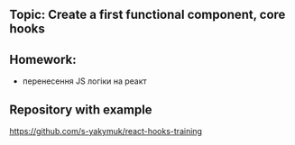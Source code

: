 ## Topic: Create a first functional component, core hooks

## Homework:

- перенесення JS логіки на реакт

## Repository with example

https://github.com/s-yakymuk/react-hooks-training

